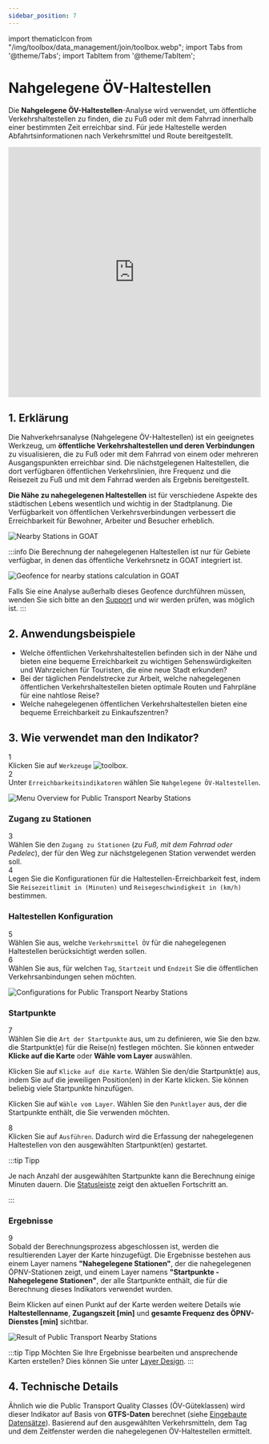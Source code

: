 ```yaml
---
sidebar_position: 7
---
```

import thematicIcon from "/img/toolbox/data_management/join/toolbox.webp";
import Tabs from '@theme/Tabs';
import TabItem from '@theme/TabItem';


# Nahgelegene ÖV-Haltestellen 

Die **Nahgelegene ÖV-Haltestellen**-Analyse wird verwendet, um öffentliche Verkehrshaltestellen zu finden, die zu Fuß oder mit dem Fahrrad innerhalb einer bestimmten Zeit erreichbar sind. Für jede Haltestelle werden Abfahrtsinformationen nach Verkehrsmittel und Route bereitgestellt.

<iframe width="100%" height="500" src="https://www.youtube.com/embed/Dl4FjAAQyrY?si=LaEDuoH0cvWRmjIr" title="YouTube video player" frameborder="0" allow="accelerometer; autoplay; clipboard-write; encrypted-media; gyroscope; picture-in-picture; web-share" referrerpolicy="strict-origin-when-cross-origin" allowfullscreen></iframe>

## 1. Erklärung

Die Nahverkehrsanalyse (Nahgelegene ÖV-Haltestellen) ist ein geeignetes Werkzeug, um **öffentliche Verkehrshaltestellen und deren Verbindungen** zu visualisieren, die zu Fuß oder mit dem Fahrrad von einem oder mehreren Ausgangspunkten erreichbar sind. Die nächstgelegenen Haltestellen, die dort verfügbaren öffentlichen Verkehrslinien, ihre Frequenz und die Reisezeit zu Fuß und mit dem Fahrrad werden als Ergebnis bereitgestellt.

**Die Nähe zu nahegelegenen Haltestellen** ist für verschiedene Aspekte des städtischen Lebens wesentlich und wichtig in der Stadtplanung. Die Verfügbarkeit von öffentlichen Verkehrsverbindungen verbessert die Erreichbarkeit für Bewohner, Arbeiter und Besucher erheblich.


![Nearby Stations in GOAT](/img/toolbox/accessibility_indicators/nearby_stations/nearby_stations_example.png "Nearby Stations in GOAT")

:::info 
Die Berechnung der nahegelegenen Haltestellen ist nur für Gebiete verfügbar, in denen das öffentliche Verkehrsnetz in GOAT integriert ist.

<div style={{ display: 'flex', flexDirection: 'column', alignItems: 'center' }}>
  <img src={require('/img/toolbox/accessibility_indicators/gueteklassen/geofence-pt.png').default} alt="Geofence for nearby stations calculation in GOAT" style={{ maxHeight: "400px", maxWidth: "400px", alignItems:'center'}}/>
</div> 

Falls Sie eine Analyse außerhalb dieses Geofence durchführen müssen, wenden Sie sich bitte an den [Support](https://plan4better.de/de/contact/ "Support") und wir werden prüfen, was möglich ist.
:::


## 2. Anwendungsbeispiele

- Welche öffentlichen Verkehrshaltestellen befinden sich in der Nähe und bieten eine bequeme Erreichbarkeit zu wichtigen Sehenswürdigkeiten und Wahrzeichen für Touristen, die eine neue Stadt erkunden?
- Bei der täglichen Pendelstrecke zur Arbeit, welche nahegelegenen öffentlichen Verkehrshaltestellen bieten optimale Routen und Fahrpläne für eine nahtlose Reise?
- Welche nahegelegenen öffentlichen Verkehrshaltestellen bieten eine bequeme Erreichbarkeit zu Einkaufszentren?


## 3. Wie verwendet man den Indikator?

<div class="step">
  <div class="step-number">1</div>
  <div class="content">Klicken Sie auf <code>Werkzeuge</code> <img src={thematicIcon} alt="toolbox" style={{width: "25px"}}/>. </div>
</div>

<div class="step">
  <div class="step-number">2</div>
  <div class="content">Unter <code>Erreichbarkeitsindikatoren</code> wählen Sie <code>Nahgelegene ÖV-Haltestellen</code>.</div>
</div>

![Menu Overview for Public Transport Nearby Stations](/img/toolbox/accessibility_indicators/nearby_stations/nearby_stations_overview.png "Menu Overview for Public Transport Nearby Stations")

### Zugang zu Stationen

<div class="step">
  <div class="step-number">3</div>
  <div class="content">Wählen Sie den <code>Zugang zu Stationen</code> (<i>zu Fuß, mit dem Fahrrad oder Pedelec</i>), der für den Weg zur nächstgelegenen Station verwendet werden soll.</div>
</div>

<div class="step">
  <div class="step-number">4</div>
  <div class="content">Legen Sie die Konfigurationen für die Haltestellen-Erreichbarkeit fest, indem Sie <code>Reisezeitlimit in (Minuten)</code> und <code>Reisegeschwindigkeit in (km/h)</code> bestimmen.</div>
</div>

### Haltestellen Konfiguration 

<div class="step">
  <div class="step-number">5</div>
  <div class="content">Wählen Sie aus, welche <code>Verkehrsmittel ÖV</code> für die nahegelegenen Haltestellen berücksichtigt werden sollen.</div>
</div>

<div class="step">
  <div class="step-number">6</div>
  <div class="content">Wählen Sie aus, für welchen <code>Tag</code>, <code>Startzeit</code> und <code>Endzeit</code> Sie die öffentlichen Verkehrsanbindungen sehen möchten.</div>
</div>

![Configurations for Public Transport Nearby Stations](/img/toolbox/accessibility_indicators/nearby_stations/nearby_stations_config.png "Configurations for Public Transport Nearby Stations")

### Startpunkte

<div class="step">
  <div class="step-number">7</div>
  <div class="content">Wählen Sie die <code>Art der Startpunkte</code> aus, um zu definieren, wie Sie den bzw. die Startpunkt(e) für die Reise(n) festlegen möchten. Sie können entweder <b>Klicke auf die Karte</b> oder <b>Wähle vom Layer</b> auswählen.</div>
</div>

<Tabs>
  <TabItem value="Klicke auf die Karte" label="Klicke auf die Karte" default className="tabItemBox">
 
  Klicken Sie auf <code>Klicke auf die Karte</code>. Wählen Sie den/die Startpunkt(e) aus, indem Sie auf die jeweiligen Position(en) in der Karte klicken. Sie können beliebig viele Startpunkte hinzufügen.

  </TabItem>

  <TabItem value="Wähle vom Layer" label="Wähle vom Layer" className="tabItemBox">
  
  Klicken Sie auf <code>Wähle vom Layer</code>. Wählen Sie den <code>Punktlayer</code> aus, der die Startpunkte enthält, die Sie verwenden möchten.
  
  </TabItem>
</Tabs>

<div class="step">
  <div class="step-number">8</div>
  <div class="content">Klicken Sie auf <code>Ausführen</code>. Dadurch wird die Erfassung der nahegelegenen Haltestellen von den ausgewählten Startpunkt(en) gestartet.</div>
</div>

:::tip Tipp

Je nach Anzahl der ausgewählten Startpunkte kann die Berechnung einige Minuten dauern. Die [Statusleiste](../../workspace/home#status-bar) zeigt den aktuellen Fortschritt an.

:::

### Ergebnisse

<div class="step">
  <div class="step-number">9</div>
  <div class="content">Sobald der Berechnungsprozess abgeschlossen ist, werden die resultierenden Layer der Karte hinzugefügt. Die Ergebnisse bestehen aus einem Layer namens <b>"Nahegelegene Stationen"</b>, der die nahegelegenen ÖPNV-Stationen zeigt, und einem Layer namens <b>"Startpunkte - Nahegelegene Stationen"</b>, der alle Startpunkte enthält, die für die Berechnung dieses Indikators verwendet wurden.
  <p></p>
  Beim Klicken auf einen Punkt auf der Karte werden weitere Details wie <b>Haltestellenname</b>, <b>Zugangszeit [min]</b> und <b>gesamte Frequenz des ÖPNV-Dienstes [min]</b> sichtbar.
</div>
</div>


![Result of Public Transport Nearby Stations](/img/toolbox/accessibility_indicators/nearby_stations/nearby_stations_result.png "Result of Public Transport Nearby Stations")



:::tip Tipp
Möchten Sie Ihre Ergebnisse bearbeiten und ansprechende Karten erstellen? Dies können Sie unter [Layer Design](../../map/layer_style/styling).
:::

## 4. Technische Details

Ähnlich wie die Public Transport Quality Classes (ÖV-Güteklassen) wird dieser Indikator auf Basis von **GTFS-Daten** berechnet (siehe [Eingebaute Datensätze](../../data/data_basis)). Basierend auf den ausgewählten Verkehrsmitteln, dem Tag und dem Zeitfenster werden die nahegelegenen ÖV-Haltestellen ermittelt.
